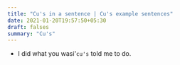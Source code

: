 ```yaml
---
title: "Cu's in a sentence | Cu's example sentences"
date: 2021-01-20T19:57:50+05:30
draft: falses
summary: "Cu's"
---
```

- I did what you wasi'`cu's` told me to do.
                 
